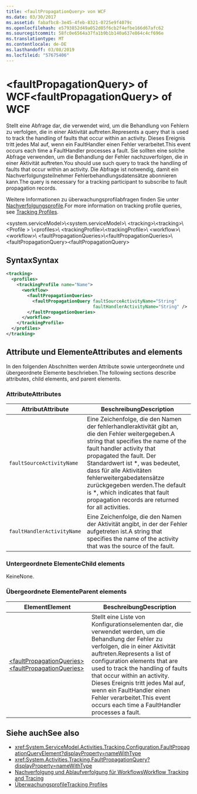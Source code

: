 ```yaml
---
title: <faultPropagationQuery> von WCF
ms.date: 03/30/2017
ms.assetid: fabafbc8-3e45-4feb-8321-0725e9f4079c
ms.openlocfilehash: e5793852d49a052d05f6cb2f4efbe166d67afc62
ms.sourcegitcommit: 58fc0e6564a37fa1b9b1b140a637e864c4cf696e
ms.translationtype: MT
ms.contentlocale: de-DE
ms.lasthandoff: 03/08/2019
ms.locfileid: "57675406"
---
```

# <a name="faultpropagationquery-of-wcf"></a><span data-ttu-id="a8bc9-102">\<faultPropagationQuery> of WCF</span><span class="sxs-lookup"><span data-stu-id="a8bc9-102">\<faultPropagationQuery> of WCF</span></span>

<span data-ttu-id="a8bc9-103">Stellt eine Abfrage dar, die verwendet wird, um die Behandlung von Fehlern zu verfolgen, die in einer Aktivität auftreten.</span><span class="sxs-lookup"><span data-stu-id="a8bc9-103">Represents a query that is used to track the handling of faults that occur within an activity.</span></span>  <span data-ttu-id="a8bc9-104">Dieses Ereignis tritt jedes Mal auf, wenn ein FaultHandler einen Fehler verarbeitet.</span><span class="sxs-lookup"><span data-stu-id="a8bc9-104">This event occurs each time a FaultHandler processes a fault.</span></span> <span data-ttu-id="a8bc9-105">Sie sollten eine solche Abfrage verwenden, um die Behandlung der Fehler nachzuverfolgen, die in einer Aktivität auftreten.</span><span class="sxs-lookup"><span data-stu-id="a8bc9-105">You should use such query to track the handling of faults that occur within an activity.</span></span> <span data-ttu-id="a8bc9-106">Die Abfrage ist notwendig, damit ein Nachverfolgungsteilnehmer Fehlerbehandlungsdatensätze abonnieren kann.</span><span class="sxs-lookup"><span data-stu-id="a8bc9-106">The query is necessary for a  tracking participant to subscribe to fault propagation records.</span></span>

<span data-ttu-id="a8bc9-107">Weitere Informationen zu überwachungsprofilabfragen finden Sie unter [Nachverfolgungsprofile](../../../../../docs/framework/windows-workflow-foundation/tracking-profiles.md).</span><span class="sxs-lookup"><span data-stu-id="a8bc9-107">For more information on tracking profile queries, see [Tracking Profiles](../../../../../docs/framework/windows-workflow-foundation/tracking-profiles.md).</span></span>

<span data-ttu-id="a8bc9-108">\<system.serviceModel>\\</span><span class="sxs-lookup"><span data-stu-id="a8bc9-108">\<system.serviceModel>\\</span></span>
<span data-ttu-id="a8bc9-109">\<tracking>\\</span><span class="sxs-lookup"><span data-stu-id="a8bc9-109">\<tracking>\\</span></span>
<span data-ttu-id="a8bc9-110">\<Profile > \\</span><span class="sxs-lookup"><span data-stu-id="a8bc9-110">\<profiles>\\</span></span>
<span data-ttu-id="a8bc9-111">\<trackingProfile>\\</span><span class="sxs-lookup"><span data-stu-id="a8bc9-111">\<trackingProfile>\\</span></span>
<span data-ttu-id="a8bc9-112">\<workflow>\\</span><span class="sxs-lookup"><span data-stu-id="a8bc9-112">\<workflow>\\</span></span>
<span data-ttu-id="a8bc9-113">\<faultPropagationQueries>\\</span><span class="sxs-lookup"><span data-stu-id="a8bc9-113">\<faultPropagationQueries>\\</span></span>
<span data-ttu-id="a8bc9-114">\<faultPropagationQuery></span><span class="sxs-lookup"><span data-stu-id="a8bc9-114">\<faultPropagationQuery></span></span>

## <a name="syntax"></a><span data-ttu-id="a8bc9-115">Syntax</span><span class="sxs-lookup"><span data-stu-id="a8bc9-115">Syntax</span></span>

```xml
<tracking>
  <profiles>
    <trackingProfile name="Name">
      <workflow>
        <faultPropagationQueries>
          <faultPropagationQuery faultSourceActivityName="String"
                                 faultHandlerActivityName="String" />
        </faultPropagationQueries>
      </workflow>
    </trackingProfile>
  </profiles>
</tracking>
```

## <a name="attributes-and-elements"></a><span data-ttu-id="a8bc9-116">Attribute und Elemente</span><span class="sxs-lookup"><span data-stu-id="a8bc9-116">Attributes and elements</span></span>

<span data-ttu-id="a8bc9-117">In den folgenden Abschnitten werden Attribute sowie untergeordnete und übergeordnete Elemente beschrieben.</span><span class="sxs-lookup"><span data-stu-id="a8bc9-117">The following sections describe attributes, child elements, and parent elements.</span></span>

### <a name="attributes"></a><span data-ttu-id="a8bc9-118">Attribute</span><span class="sxs-lookup"><span data-stu-id="a8bc9-118">Attributes</span></span>

|<span data-ttu-id="a8bc9-119">Attribut</span><span class="sxs-lookup"><span data-stu-id="a8bc9-119">Attribute</span></span>|<span data-ttu-id="a8bc9-120">Beschreibung</span><span class="sxs-lookup"><span data-stu-id="a8bc9-120">Description</span></span>|
|---------------|-----------------|
|`faultSourceActivityName`|<span data-ttu-id="a8bc9-121">Eine Zeichenfolge, die den Namen der fehlerhandleraktivität gibt an, die den Fehler weitergegeben.</span><span class="sxs-lookup"><span data-stu-id="a8bc9-121">A string that specifies the name of the fault handler activity that propagated the fault.</span></span> <span data-ttu-id="a8bc9-122">Der Standardwert ist \*, was bedeutet, dass für alle Aktivitäten fehlerweitergabedatensätze zurückgegeben werden.</span><span class="sxs-lookup"><span data-stu-id="a8bc9-122">The default is \*, which indicates that fault propagation records are returned for all activities.</span></span>|
|`faultHandlerActivityName`|<span data-ttu-id="a8bc9-123">Eine Zeichenfolge, die den Namen der Aktivität angibt, in der der Fehler aufgetreten ist.</span><span class="sxs-lookup"><span data-stu-id="a8bc9-123">A string that specifies the name of the activity that was the source of the fault.</span></span>|

### <a name="child-elements"></a><span data-ttu-id="a8bc9-124">Untergeordnete Elemente</span><span class="sxs-lookup"><span data-stu-id="a8bc9-124">Child elements</span></span>

<span data-ttu-id="a8bc9-125">Keine</span><span class="sxs-lookup"><span data-stu-id="a8bc9-125">None.</span></span>

### <a name="parent-elements"></a><span data-ttu-id="a8bc9-126">Übergeordnete Elemente</span><span class="sxs-lookup"><span data-stu-id="a8bc9-126">Parent elements</span></span>

|<span data-ttu-id="a8bc9-127">Element</span><span class="sxs-lookup"><span data-stu-id="a8bc9-127">Element</span></span>|<span data-ttu-id="a8bc9-128">Beschreibung</span><span class="sxs-lookup"><span data-stu-id="a8bc9-128">Description</span></span>|
|-------------|-----------------|
|[<span data-ttu-id="a8bc9-129">\<faultPropagationQueries></span><span class="sxs-lookup"><span data-stu-id="a8bc9-129">\<faultPropagationQueries></span></span>](faultpropagationqueries-of-wcf.md)|<span data-ttu-id="a8bc9-130">Stellt eine Liste von Konfigurationselementen dar, die verwendet werden, um die Behandlung der Fehler zu verfolgen, die in einer Aktivität auftreten.</span><span class="sxs-lookup"><span data-stu-id="a8bc9-130">Represents a list of configuration elements that are used to track the handling of faults that occur within an activity.</span></span>  <span data-ttu-id="a8bc9-131">Dieses Ereignis tritt jedes Mal auf, wenn ein FaultHandler einen Fehler verarbeitet.</span><span class="sxs-lookup"><span data-stu-id="a8bc9-131">This event occurs each time a FaultHandler processes a fault.</span></span>|

## <a name="see-also"></a><span data-ttu-id="a8bc9-132">Siehe auch</span><span class="sxs-lookup"><span data-stu-id="a8bc9-132">See also</span></span>

- <xref:System.ServiceModel.Activities.Tracking.Configuration.FaultPropagationQueryElement?displayProperty=nameWithType>
- <xref:System.Activities.Tracking.FaultPropagationQuery?displayProperty=nameWithType>
- [<span data-ttu-id="a8bc9-133">Nachverfolgung und Ablaufverfolgung für Workflows</span><span class="sxs-lookup"><span data-stu-id="a8bc9-133">Workflow Tracking and Tracing</span></span>](../../../../../docs/framework/windows-workflow-foundation/workflow-tracking-and-tracing.md)
- [<span data-ttu-id="a8bc9-134">Überwachungsprofile</span><span class="sxs-lookup"><span data-stu-id="a8bc9-134">Tracking Profiles</span></span>](../../../../../docs/framework/windows-workflow-foundation/tracking-profiles.md)
